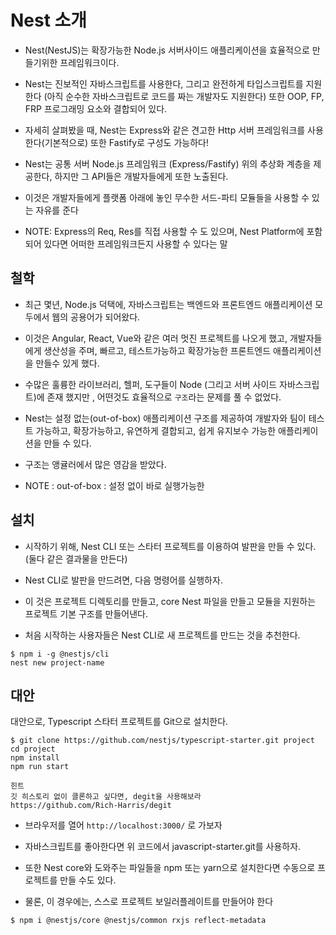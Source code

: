 # Nest 소개

- Nest(NestJS)는 확장가능한 Node.js 서버사이드 애플리케이션을 효율적으로 만들기위한 프레임워크이다.
- Nest는 진보적인 자바스크립트를 사용한다, 그리고 완전하게 타입스크립트를 지원한다 (아직 순수한 자바스크립트로 코드를 짜는 개발자도 지원한다) 또한 OOP, FP, FRP 프로그래밍 요소와 결합되어 있다.

- 자세히 살펴봤을 때, Nest는 Express와 같은 견고한 Http 서버 프레임워크를 사용한다(기본적으로) 또한 Fastify로 구성도 가능하다!

- Nest는 공통 서버 Node.js 프레임워크 (Express/Fastify) 위의 추상화 계층을 제공한다, 하지만 그 API들은 개발자들에게 또한 노출된다.
- 이것은 개발자들에게 플랫폼 아래에 놓인 무수한 서드-파티 모듈들을 사용할 수 있는 자유를 준다
- NOTE: Express의 Req, Res를 직접 사용할 수 도 있으며, Nest Platform에 포함되어 있다면 어떠한 프레임워크든지 사용할 수 있다는 말

## 철학

- 최근 몇년, Node.js 덕택에, 자바스크립트는 백엔드와 프론트엔드 애플리케이션 모두에서 웹의 공용어가 되어왔다.
- 이것은 Angular, React, Vue와 같은 여러 멋진 프로젝트를 나오게 했고, 개발자들에게 생산성을 주며, 빠르고, 테스트가능하고 확장가능한 프론트엔드 애플리케이션을 만들수 있게 했다.
- 수많은 훌륭한 라이브러리, 헬퍼, 도구들이 Node (그리고 서버 사이드 자바스크립트)에 존재 했지만 , 어떤것도 효율적으로 `구조`라는 문제를 풀 수 없었다.

- Nest는 설정 없는(out-of-box) 애플리케이션 구조를 제공하여 개발자와 팀이 테스트 가능하고, 확장가능하고, 유연하게 결합되고, 쉽게 유지보수 가능한 애플리케이션을 만들 수 있다.
- 구조는 앵귤러에서 많은 영감을 받았다.
- NOTE : out-of-box : 설정 없이 바로 실행가능한

## 설치

- 시작하기 위해, Nest CLI 또는 스타터 프로젝트를 이용하여 발판을 만들 수 있다.(둘다 같은 결과물을 만든다)

- Nest CLI로 발판을 만드려면, 다음 명령어를 실행하자.
- 이 것은 프로젝트 디렉토리를 만들고, core Nest 파일을 만들고 모듈을 지원하는 프로젝트 기본 구조를 만들어낸다.
- 처음 시작하는 사용자들은 Nest CLI로 새 프로젝트를 만드는 것을 추천한다.

```
$ npm i -g @nestjs/cli
nest new project-name
```

## 대안

대안으로, Typescript 스타터 프로젝트를 Git으로 설치한다.

```
$ git clone https://github.com/nestjs/typescript-starter.git project
cd project
npm install
npm run start
```

```
힌트
깃 히스토리 없이 클론하고 싶다면, degit을 사용해보라
https://github.com/Rich-Harris/degit
```

- 브라우저를 열어 `http://localhost:3000/` 로 가보자

- 자바스크립트를 좋아한다면 위 코드에서 javascript-starter.git를 사용하자.

- 또한 Nest core와 도와주는 파일들을 npm 또는 yarn으로 설치한다면 수동으로 프로젝트를 만들 수도 있다.
- 물론, 이 경우에는, 스스로 프로젝트 보일러플레이트를 만들어야 한다

```
$ npm i @nestjs/core @nestjs/common rxjs reflect-metadata
```
